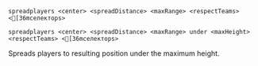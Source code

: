 `spreadplayers <center> <spreadDistance> <maxRange> <respectTeams> <[36mселекторs>`

`spreadplayers <center> <spreadDistance> <maxRange> under <maxHeight> <respectTeams> <[36mселекторs>`

Spreads players to resulting position under the maximum height.